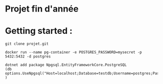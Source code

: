 # Projet fin d'année


# Getting started : 

```
git clone projet.git

docker run --name pg-container -e POSTGRES_PASSWORD=mysecret -p 5432:5432 -d postgres

dotnet add package Npgsql.EntityFrameworkCore.PostgreSQL
(db options.UseNpgsql("Host=localhost;Database=testdb;Username=postgres;Password=mysecret");
)


```
